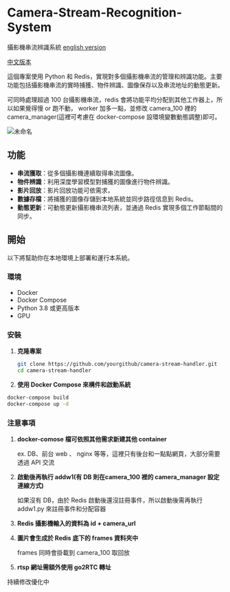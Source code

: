 # Camera-Stream-Recognition-System
攝影機串流辨識系統
[english version](https://github.com/dan246/Camera-Stream-Recognition-System/blob/main/README_en.md)

[中文版本](https://github.com/dan246/Camera-Stream-Recognition-System/blob/main/README.md)


這個專案使用 Python 和 Redis，實現對多個攝影機串流的管理和辨識功能。主要功能包括攝影機串流的實時捕獲、物件辨識、圖像保存以及串流地址的動態更新。

可同時處理超過 100 台攝影機串流，redis 會將功能平均分配到其他工作器上，所以如果覺得慢 or 跑不動， worker 加多一點，並修改 camera_100 裡的 camera_manager(這裡可考慮在 docker-compose 設環境變數動態調整)即可。

![未命名](https://github.com/dan246/Camera-Stream-Recognition-System/assets/72447312/895eb525-3180-4f74-a484-de83e808aee9)


## 功能

- **串流獲取**：從多個攝影機連續取得串流圖像。
- **物件辨識**：利用深度學習模型對捕獲的圖像進行物件辨識。
- **影片回放**：影片回放功能可依需求， 
- **數據存檔**：將捕獲的圖像存儲到本地系統並同步路徑信息到 Redis。
- **動態更新**：可動態更新攝影機串流列表，並通過 Redis 實現多個工作節點間的同步。



## 開始

以下將幫助你在本地環境上部署和運行本系統。

### 環境

- Docker
- Docker Compose
- Python 3.8 或更高版本
- GPU

### 安裝

1. **克隆專案**

   ```bash
   git clone https://github.com/yourgithub/camera-stream-handler.git
   cd camera-stream-handler

2.  **使用 Docker Compose 來構件和啟動系統**
   ```bash
   docker-compose build
   docker-compose up -d
   ```

### 注意事項

1. **docker-comose 檔可依照其他需求新建其他 container**

   ex. DB、前台 web 、 nginx 等等，這裡只有後台和一點點網頁，大部分需要透過 API 交流


3. **啟動後再執行 addw1(有 DB 則在camera_100 裡的 camera_manager 設定連線方式)**

   如果沒有 DB，由於 Redis 啟動後還沒註冊事件，所以啟動後需再執行 addw1.py 來註冊事件和分配容器

3. **Redis 攝影機輸入的資料為 id + camera_url**

4. **圖片會生成於 Redis 底下的 frames 資料夾中**

   frames 同時會掛載到 camera_100 取回放

5. **rtsp 網址需額外使用 go2RTC 轉址**

持續修改優化中

